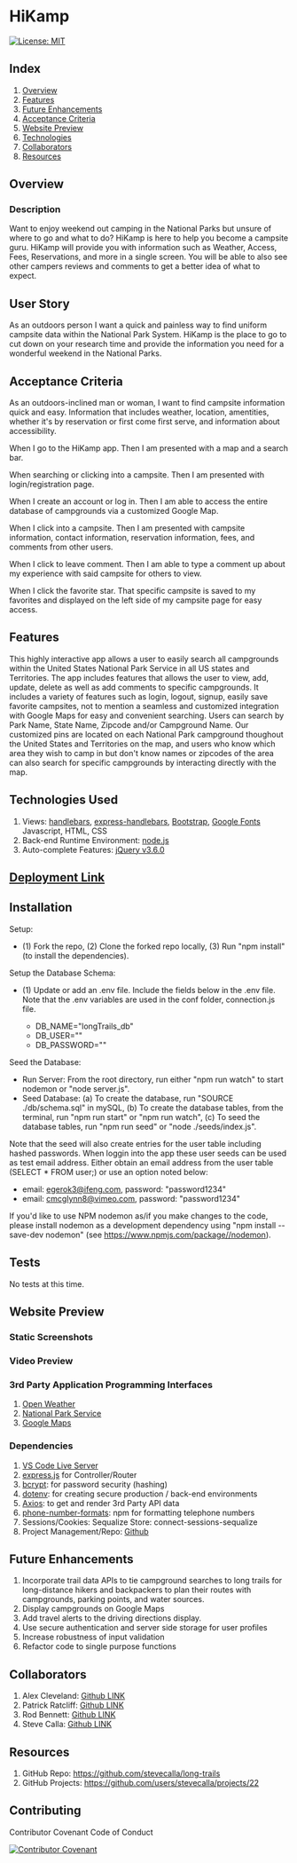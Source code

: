 # HiKamp
[![License:  MIT](https://img.shields.io/badge/License-MIT-yellow.svg)](https://opensource.org/licenses/MIT)

## Index

1. [Overview](#overview)
2. [Features](#features)
3. [Future Enhancements](#future-enhancements)
4. [Acceptance Criteria](#acceptance-criteria)
5. [Website Preview](#website-preview)
6. [Technologies](#technologies)
7. [Collaborators](#collaborators)
8. [Resources](#resources)

## Overview

### Description

Want to enjoy weekend out camping in the National Parks but unsure of where to go and what to do? HiKamp is here to help you become a campsite guru. HiKamp will provide you with information such as Weather, Access, Fees, Reservations, and more in a single screen. You will be able to also see other campers reviews and comments to get a better idea of what to expect. 

## User Story

As an outdoors person I want a quick and painless way to find uniform campsite data within the National Park System. HiKamp is the place to go to cut down on your research time and provide the information you need for a wonderful weekend in the National Parks.

## Acceptance Criteria

As an outdoors-inclined man or woman, I want to find campsite information quick and easy. Information that includes weather, location, amentities, whether it's by reservation or first come first serve, and information about accessibility.

When I go to the HiKamp app.
Then I am presented with a map and a search bar.

When searching or clicking into a campsite.
Then I am presented with login/registration page.

When I create an account or log in.
Then I am able to access the entire database of campgrounds via a customized Google Map.

When I click into a campsite.
Then I am presented with campsite information, contact information, reservation information, fees, and comments from other users.

When I click to leave comment.
Then I am able to type a comment up about my experience with said campsite for others to view.

When I click the favorite star.
That specific campsite is saved to my favorites and displayed on the left side of my campsite page for easy access.

## Features

This highly interactive app allows a user to easily search all campgrounds within the United States National Park Service in all US states and Territories. The app includes features that allows the user to view, add, update, delete as well as add comments to specific campgrounds. It includes a variety of features such as login, logout, signup, easily save favorite campsites, not to mention a seamless and customized integration with Google Maps for easy and convenient searching. Users can search by Park Name, State Name, Zipcode and/or Campground Name.  Our customized pins are located on each National Park campground thoughout the United States and Territories on the map, and users who know which area they wish to camp in but don't know names or zipcodes of the area can also search for specific campgrounds by interacting directly with the map. 

## Technologies Used

1. Views: [handlebars](https://handlebarsjs.com/), [express-handlebars](https://www.npmjs.com/package/express-handlebars), [Bootstrap](https://getbootstrap.com/), [Google Fonts](https://developers.google.com/fonts) Javascript, HTML, CSS
2. Back-end Runtime Environment: [node.js](https://nodejs.org/en/)
3. Auto-complete Features: [jQuery v3.6.0](https://jquery.com/)

## [Deployment Link]()

## Installation

Setup: 
- (1) Fork the repo, (2) Clone the forked repo locally, (3) Run "npm install" (to install the dependencies).

Setup the Database Schema: 
- (1) Update or add an .env file. Include the fields below in the .env file. Note that the .env variables are used in the conf folder, connection.js file.

  * DB_NAME="longTrails_db"
  * DB_USER="<mySQL user name>"
  * DB_PASSWORD="<mySQL user password>"

Seed the Database: 
- Run Server: From the root directory, run either "npm run watch" to start nodemon or "node server.js".
- Seed Database: (a) To create the database, run "SOURCE ./db/schema.sql" in mySQL, (b) To create the database tables, from the terminal, run "npm run start" or "npm run watch", (c) To seed the database tables, run "npm run seed" or "node ./seeds/index.js".

Note that the seed will also create entries for the user table including hashed passwords. When loggin into the app these user seeds can be used as test email address. Either obtain an email address from the user table (SELECT * FROM user;) or use an option noted below:

  * email: egerok3@ifeng.com, password: "password1234"
  * email: cmcglynn8@vimeo.com, password: "password1234"

If you'd like to use NPM nodemon as/if you make changes to the code, please install nodemon as a development dependency using "npm install --save-dev nodemon" (see https://www.npmjs.com/package//nodemon). 

## Tests

No tests at this time.

## Website Preview

### Static Screenshots

### Video Preview

### 3rd Party Application Programming Interfaces

1. [Open Weather](https://openweathermap.org/api/one-call-3)
2. [National Park Service](developer.nps.gov/api/v1)
3. [Google Maps](https://developers.google.com/maps/documentation/javascript/examples/marker-accessibility)

### Dependencies

1. [VS Code Live Server](https://ritwickdey.github.io/vscode-live-server/)
2. [express.js](https://expressjs.com/) for Controller/Router 
3. [bcrypt](https://www.npmjs.com/package/bcrypt): for password security (hashing)
4. [dotenv](https://www.npmjs.com/package/dotenv): for creating secure production / back-end environments 
5. [Axios](https://www.axios.com/): to get and render 3rd Party API data
6. [phone-number-formats](https://www.npmjs.com/package/phone-number-formats): npm for formatting telephone numbers
7. Sessions/Cookies: Sequalize Store: connect-sessions-sequalize
8. Project Management/Repo: [Github](https://github.com/)

## Future Enhancements

1. Incorporate trail data APIs to tie campground searches to long trails for long-distance hikers and backpackers to plan their routes with campgrounds, parking points, and water sources. 
2. Display campgrounds on Google Maps  
3. Add travel alerts to the driving directions display.
4. Use secure authentication and server side storage for user profiles
5. Increase robustness of input validation
6. Refactor code to single purpose functions

## Collaborators

1. Alex Cleveland: [Github LINK](https://github.com/AClevel5/)
2. Patrick Ratcliff: [Github LINK](https://github.com/PatrickARatcliff)
3. Rod Bennett: [Github LINK](https://github.com/RodBennett)
4. Steve Calla: [Github LINK](https://github.com/stevecalla)

## Resources

1. GitHub Repo: <https://github.com/stevecalla/long-trails>
2. GitHub Projects: <https://github.com/users/stevecalla/projects/22>

## Contributing

Contributor Covenant Code of Conduct

[![Contributor Covenant](https://img.shields.io/badge/Contributor%20Covenant-2.1-4baaaa.svg)](https://www.contributor-covenant.org/version/2/1/code_of_conduct/code_of_conduct.md)

